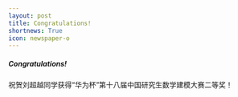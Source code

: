 ```yaml
---
layout: post
title: Congratulations!
shortnews: True
icon: newspaper-o
---
```


##### Congratulations!

祝贺刘超越同学获得“华为杯”第十八届中国研究生数学建模大赛二等奖！



